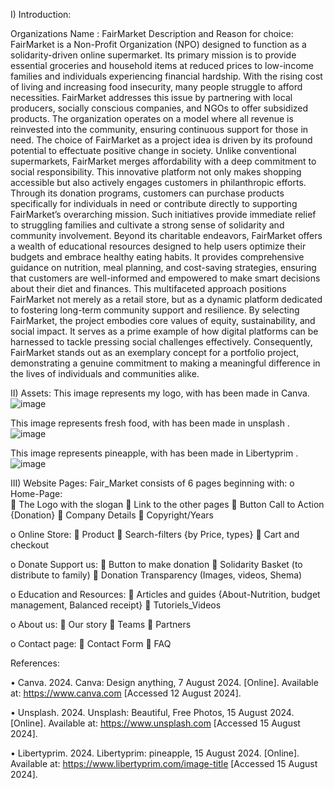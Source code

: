 I)	Introduction:

Organizations Name : FairMarket
Description and Reason for choice:
FairMarket is a Non-Profit Organization (NPO) designed to function as a solidarity-driven online supermarket. Its primary mission is to provide essential groceries and household items at reduced prices to low-income families and individuals experiencing financial hardship. With the rising cost of living and increasing food insecurity, many people struggle to afford necessities. FairMarket addresses this issue by partnering with local producers, socially conscious companies, and NGOs to offer subsidized products. The organization operates on a model where all revenue is reinvested into the community, ensuring continuous support for those in need.
The choice of FairMarket as a project idea is driven by its profound potential to effectuate positive change in society. Unlike conventional supermarkets, FairMarket merges affordability with a deep commitment to social responsibility. This innovative platform not only makes shopping accessible but also actively engages customers in philanthropic efforts. Through its donation programs, customers can purchase products specifically for individuals in need or contribute directly to supporting FairMarket’s overarching mission. Such initiatives provide immediate relief to struggling families and cultivate a strong sense of solidarity and community involvement.
Beyond its charitable endeavors, FairMarket offers a wealth of educational resources designed to help users optimize their budgets and embrace healthy eating habits. It provides comprehensive guidance on nutrition, meal planning, and cost-saving strategies, ensuring that customers are well-informed and empowered to make smart decisions about their diet and finances. This multifaceted approach positions FairMarket not merely as a retail store, but as a dynamic platform dedicated to fostering long-term community support and resilience.
By selecting FairMarket, the project embodies core values of equity, sustainability, and social impact. It serves as a prime example of how digital platforms can be harnessed to tackle pressing social challenges effectively. Consequently, FairMarket stands out as an exemplary concept for a portfolio project, demonstrating a genuine commitment to making a meaningful difference in the lives of individuals and communities alike.

II)	 Assets:
This image represents my logo, with has been made in Canva.
![image](https://github.com/user-attachments/assets/8cc9b534-35bf-470e-af0a-70ca384097d3)



 This image represents fresh food, with has been made in unsplash .
![image](https://github.com/user-attachments/assets/7fd98d04-c5e0-4fc1-b827-ca2ba645d08a)





 This image represents pineapple, with has been made in Libertyprim .
![image](https://github.com/user-attachments/assets/10610eeb-f080-4396-90b8-d1992dba2616)









III)	Website Pages:
 Fair_Market consists of 6 pages beginning with:
    o	Home-Page:   
   	The Logo with the slogan
   	Link to the other pages
   	Button Call to Action {Donation}
   	Company Details
   	Copyright/Years

   o	Online Store:
   	Product 
   	Search-filters {by Price, types}
   	Cart and checkout

   o	Donate Support us:
   	Button to make donation 
   	Solidarity Basket (to distribute to family)
   	Donation Transparency (Images, videos, Shema)

   o	Education and Resources:
   	Articles and guides {About-Nutrition, budget management, Balanced receipt}
   	Tutoriels_Videos 


   o	About us:
   	Our story
   	Teams
   	Partners

   o	Contact page:
   	Contact Form
   	FAQ




   References:

•	 Canva. 2024. Canva: Design anything, 7 August 2024. [Online]. Available at: https://www.canva.com [Accessed 12 August 2024].

•	Unsplash. 2024. Unsplash: Beautiful, Free Photos, 15 August 2024. [Online]. Available at: https://www.unsplash.com [Accessed 15 August 2024].

•	Libertyprim. 2024. Libertyprim: pineapple, 15 August 2024. [Online]. Available at: https://www.libertyprim.com/image-title [Accessed 15 August 2024].

